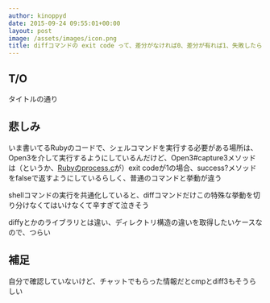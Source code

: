 ```yaml
---
author: kinoppyd
date: 2015-09-24 09:55:01+00:00
layout: post
image: /assets/images/icon.png
title: diffコマンドの exit code って、差分がなければ0、差分が有れば1、失敗したら2なんだね
---
```


## T/O


タイトルの通り


## 悲しみ


いま書いてるRubyのコードで、シェルコマンドを実行する必要がある場所は、Open3を介して実行するようにしているんだけど、Open3#capture3メソッドは（というか、[Rubyのprocess.c](https://github.com/ruby/ruby/blob/09cbe9d64088b825a520fcba279cbca3df5c4035/process.c#L836)が）exit codeが1の場合、success?メソッドをfalseで返すようにしているらしく、普通のコマンドと挙動が違う

shellコマンドの実行を共通化していると、diffコマンドだけこの特殊な挙動を切り分けなくてはいけなくて辛すぎて泣きそう

diffyとかのライブラリとは違い、ディレクトリ構造の違いを取得したいケースなので、つらい


## 補足


自分で確認していないけど、チャットでもらった情報だとcmpとdiff3もそうらしい
